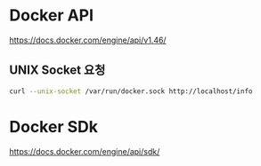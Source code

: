 # Docker API

https://docs.docker.com/engine/api/v1.46/

## UNIX Socket 요청

```sh
curl --unix-socket /var/run/docker.sock http://localhost/info 
```



# Docker SDk

https://docs.docker.com/engine/api/sdk/
